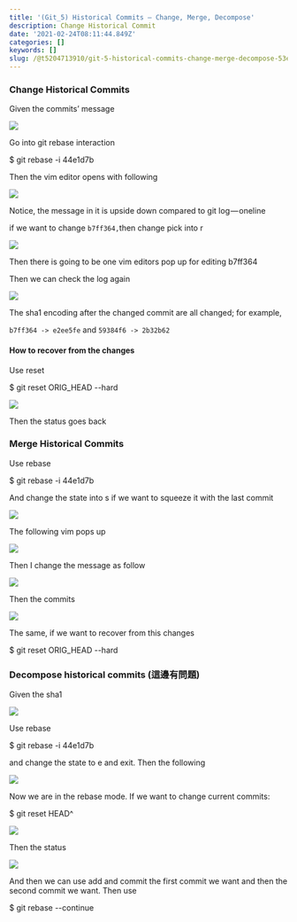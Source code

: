 ```yaml
---
title: '(Git_5) Historical Commits — Change, Merge, Decompose'
description: Change Historical Commit
date: '2021-02-24T08:11:44.849Z'
categories: []
keywords: []
slug: /@t5204713910/git-5-historical-commits-change-merge-decompose-53e86b917489
---
```


### Change Historical Commits

Given the commits’ message

![](/Users/chenyongzhe/coding/practice_not_for_github/javascript_practice/medium-to-markdown/medium-export/posts/md_1623056197395/img/1__YqxuL__M3708qP86rTYouWQ.png)

Go into git rebase interaction

$ git rebase -i 44e1d7b

Then the vim editor opens with following

![](/Users/chenyongzhe/coding/practice_not_for_github/javascript_practice/medium-to-markdown/medium-export/posts/md_1623056197395/img/1__GFCj5ebMaxWiKFQI3Reolw.png)

Notice, the message in it is upside down compared to git log — oneline

if we want to change `b7ff364,`then change pick into r

![](/Users/chenyongzhe/coding/practice_not_for_github/javascript_practice/medium-to-markdown/medium-export/posts/md_1623056197395/img/1__ywGXTGhKcMloGBlMFuuF7Q.png)

Then there is going to be one vim editors pop up for editing b7ff364

Then we can check the log again

![](/Users/chenyongzhe/coding/practice_not_for_github/javascript_practice/medium-to-markdown/medium-export/posts/md_1623056197395/img/1__VnM9UW71J4vKOthX1UoxjA.png)

The sha1 encoding after the changed commit are all changed; for example,

`b7ff364 -> e2ee5fe` and `59384f6 -> 2b32b62`

#### How to recover from the changes

Use reset

$ git reset ORIG\_HEAD --hard

![](/Users/chenyongzhe/coding/practice_not_for_github/javascript_practice/medium-to-markdown/medium-export/posts/md_1623056197395/img/1__me3KDv4xCavxsT1gilK5__w.png)

Then the status goes back

### Merge Historical Commits

Use rebase

$ git rebase -i 44e1d7b

And change the state into s if we want to squeeze it with the last commit

![](/Users/chenyongzhe/coding/practice_not_for_github/javascript_practice/medium-to-markdown/medium-export/posts/md_1623056197395/img/1__gDSo4NH7Q5C9rVB65kHbUA.png)

The following vim pops up

![](/Users/chenyongzhe/coding/practice_not_for_github/javascript_practice/medium-to-markdown/medium-export/posts/md_1623056197395/img/1__nHKxMiQoMFP0U__FLU1qnvA.png)

Then I change the message as follow

![](/Users/chenyongzhe/coding/practice_not_for_github/javascript_practice/medium-to-markdown/medium-export/posts/md_1623056197395/img/1__n__UY__jj8esq4D3NeKYa__Tw.png)

Then the commits

![](/Users/chenyongzhe/coding/practice_not_for_github/javascript_practice/medium-to-markdown/medium-export/posts/md_1623056197395/img/1__bfatvKKSxNawTVMqKsn3Cg.png)

The same, if we want to recover from this changes

$ git reset ORIG\_HEAD --hard

### Decompose historical commits (這邊有問題)

Given the sha1

![](/Users/chenyongzhe/coding/practice_not_for_github/javascript_practice/medium-to-markdown/medium-export/posts/md_1623056197395/img/1__e2pd6qEgZIxPFxcibVWlpQ.png)

Use rebase

$ git rebase -i 44e1d7b

and change the state to e and exit. Then the following

![](/Users/chenyongzhe/coding/practice_not_for_github/javascript_practice/medium-to-markdown/medium-export/posts/md_1623056197395/img/1__Ih3fn__fImy3n__QPD07vQXA.png)

Now we are in the rebase mode. If we want to change current commits:

$ git reset HEAD^

![](/Users/chenyongzhe/coding/practice_not_for_github/javascript_practice/medium-to-markdown/medium-export/posts/md_1623056197395/img/1__rq52XnRs3JRXPiIvRgWFbA.png)

Then the status

![](/Users/chenyongzhe/coding/practice_not_for_github/javascript_practice/medium-to-markdown/medium-export/posts/md_1623056197395/img/1__OACMlLO1jHTreSR5nX7PaA.png)

And then we can use add and commit the first commit we want and then the second commit we want. Then use

$ git rebase --continue